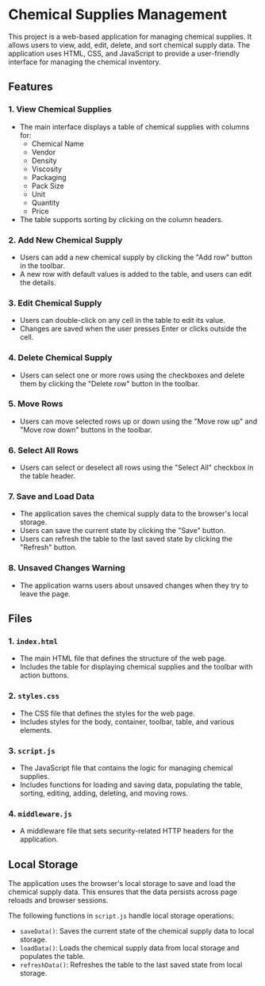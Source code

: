 # Chemical Supplies Management

This project is a web-based application for managing chemical supplies. It allows users to view, add, edit, delete, and sort chemical supply data. The application uses HTML, CSS, and JavaScript to provide a user-friendly interface for managing the chemical inventory.

## Features

### 1. View Chemical Supplies
- The main interface displays a table of chemical supplies with columns for:
  - Chemical Name
  - Vendor
  - Density
  - Viscosity
  - Packaging
  - Pack Size
  - Unit
  - Quantity
  - Price
- The table supports sorting by clicking on the column headers.

### 2. Add New Chemical Supply
- Users can add a new chemical supply by clicking the "Add row" button in the toolbar.
- A new row with default values is added to the table, and users can edit the details.

### 3. Edit Chemical Supply
- Users can double-click on any cell in the table to edit its value.
- Changes are saved when the user presses Enter or clicks outside the cell.

### 4. Delete Chemical Supply
- Users can select one or more rows using the checkboxes and delete them by clicking the "Delete row" button in the toolbar.

### 5. Move Rows
- Users can move selected rows up or down using the "Move row up" and "Move row down" buttons in the toolbar.

### 6. Select All Rows
- Users can select or deselect all rows using the "Select All" checkbox in the table header.

### 7. Save and Load Data
- The application saves the chemical supply data to the browser's local storage.
- Users can save the current state by clicking the "Save" button.
- Users can refresh the table to the last saved state by clicking the "Refresh" button.

### 8. Unsaved Changes Warning
- The application warns users about unsaved changes when they try to leave the page.

## Files

### 1. `index.html`
- The main HTML file that defines the structure of the web page.
- Includes the table for displaying chemical supplies and the toolbar with action buttons.

### 2. `styles.css`
- The CSS file that defines the styles for the web page.
- Includes styles for the body, container, toolbar, table, and various elements.

### 3. `script.js`
- The JavaScript file that contains the logic for managing chemical supplies.
- Includes functions for loading and saving data, populating the table, sorting, editing, adding, deleting, and moving rows.

### 4. `middleware.js`
- A middleware file that sets security-related HTTP headers for the application.

## Local Storage

The application uses the browser's local storage to save and load the chemical supply data. This ensures that the data persists across page reloads and browser sessions.

The following functions in `script.js` handle local storage operations:

- `saveData()`: Saves the current state of the chemical supply data to local storage.
- `loadData()`: Loads the chemical supply data from local storage and populates the table.
- `refreshData()`: Refreshes the table to the last saved state from local storage.


